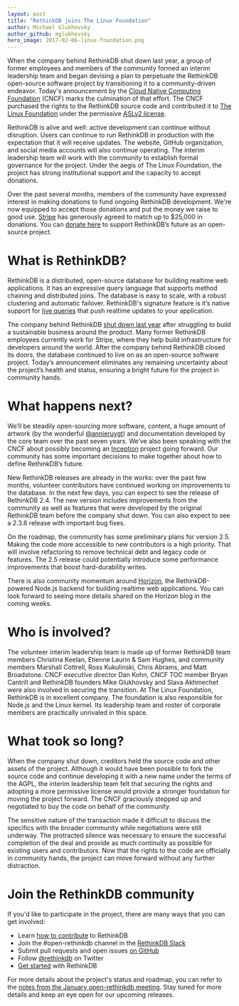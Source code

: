 ```yaml
---
layout: post
title: "RethinkDB joins The Linux Foundation"
author: Michael Glukhovsky
author_github: mglukhovsky
hero_image: 2017-02-06-linux-foundation.png
---
```


When the company behind RethinkDB shut down last year, a group of former employees and members of the community formed an interim leadership team and began devising a plan to perpetuate the RethinkDB open-source software project by transitioning it to a community-driven endeavor. Today's announcement by the [Cloud Native Computing Foundation](https://www.cncf.io/) (CNCF) marks the culmination of that effort. The CNCF purchased the rights to the RethinkDB source code and contributed it to [The Linux Foundation](https://www.linuxfoundation.org/) under the permissive [ASLv2 license](https://www.apache.org/licenses/LICENSE-2.0).

RethinkDB is alive and well: active development can continue without disruption. Users can continue to run RethinkDB in production with the expectation that it will receive updates. The website, GitHub organization, and social media accounts will also continue operating. The interim leadership team will work with the community to establish formal governance for the project. Under the aegis of The Linux Foundation, the project has strong institutional support and the capacity to accept donations.

Over the past several months, members of the community have expressed interest in making donations to fund ongoing RethinkDB development. We're now equipped to accept those donations and put the money we raise to good use. [Stripe](https://stripe.com) has generously agreed to match up to $25,000 in donations. You can [donate here](/contribute) to support RethinkDB’s future as an open-source project.

<!--more-->

# What is RethinkDB?

RethinkDB is a distributed, open-source database for building realtime web applications. It has an expressive query language that supports method chaining and distributed joins. The database is easy to scale, with a robust clustering and automatic failover. RethinkDB's signature feature is it’s native support for [live queries](/docs/changefeeds) that push realtime updates to your application.

The company behind RethinkDB [shut down last year](/blog/rethinkdb-shutdown/) after struggling to build a sustainable business around the product. Many former RethinkDB employees currently work for Stripe, where they help build infrastructure for developers around the world. After the company behind RethinkDB closed its doors, the database continued to live on as an open-source software project. Today’s announcement eliminates any remaining uncertainty about the project’s health and status, ensuring a bright future for the project in community hands.

# What happens next?

We’ll be steadily open-sourcing more software, content, a huge amount of artwork (by the wonderful [@annieruygt](https://www.instagram.com/annieruygt/)) and documentation developed by the core team over the past seven years. We’ve also been speaking with the CNCF about possibly becoming an [Inception](https://www.cncf.io/projects/graduation-criteria) project going forward. Our community has some important decisions to make together about how to define RethinkDB’s future.

New RethinkDB releases are already in the works: over the past few months, volunteer contributors have continued working on improvements to the database. In the next few days, you can expect to see the release of RethinkDB 2.4. The new version includes improvements from the community as well as features that were developed by the original RethinkDB team before the company shut down. You can also expect to see a 2.3.6 release with important bug fixes.

On the roadmap, the community has some preliminary plans for version 2.5. Making the code more accessible to new contributors is a high priority. That will involve refactoring to remove technical debt and legacy code or features. The 2.5 release could potentially introduce some performance improvements that boost hard-durability writes.

There is also community momentum around [Horizon](https://horizon.io/), the RethinkDB-powered Node.js backend for building realtime web applications. You can look forward to seeing more details shared on the Horizon blog in the coming weeks.


# Who is involved?

The volunteer interim leadership team is made up of former RethinkDB team members Christina Keelan, Etienne Laurin & Sam Hughes, and community members Marshall Cottrell, Ross Kukulinski, Chris Abrams, and Matt Broadstone. CNCF executive director Dan Kohn, CNCF TOC member Bryan Cantrill and RethinkDB founders Mike Glukhovsky and Slava Akhmechet were also involved in securing the transition. At The Linux Foundation, RethinkDB is in excellent company. The foundation is also responsible for Node.js and the Linux kernel. Its leadership team and roster of corporate members are practically unrivaled in this space.

# What took so long?

When the company shut down, creditors held the source code and other assets of the project. Although it would have been possible to fork the source code and continue developing it with a new name under the terms of the AGPL, the interim leadership team felt that securing the rights and adopting a more permissive license would provide a stronger foundation for moving the project forward. The CNCF graciously stepped up and negotiated to buy the code on behalf of the community.

The sensitive nature of the transaction made it difficult to discuss the specifics with the broader community while negotiations were still underway. The protracted silence was necessary to ensure the successful completion of the deal and provide as much continuity as possible for existing users and contributors. Now that the rights to the code are officially in community hands, the project can move forward without any further distraction.

# Join the RethinkDB community

If you'd like to participate in the project, there are many ways that you can get involved:
  - Learn [how to contribute](/contribute) to RethinkDB
  - Join the #open-rethinkdb channel in the [RethinkDB Slack](http://slack.rethinkdb.com)
  - Submit pull requests and open issues [on GitHub](https://github.com/rethinkdb)
  - Follow [@rethinkdb](https://rethinkdb.com) on Twitter
  - [Get started](/docs/quickstart) with RethinkDB

For more details about the project's status and roadmap, you can refer to the [notes from the January open-rethinkdb meeting](https://docs.google.com/document/d/1cTqKt1_EBanGoVmYyahdLyDD8dhCa0SdD0CbjbP67f8/edit). Stay tuned for more details and keep an eye open for our upcoming releases.
